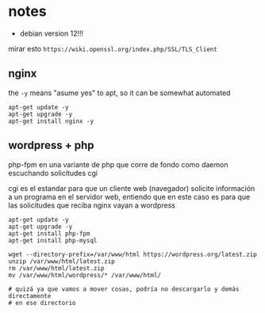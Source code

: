 # notes

- debian version 12!!!

mirar esto
`
https://wiki.openssl.org/index.php/SSL/TLS_Client
`
## nginx

the `-y` means "asume yes" to apt, so it can be somewhat automated

```
apt-get update -y
apt-get upgrade -y
apt-get install nginx -y
```

## wordpress + php

php-fpm en una variante de php que corre de fondo como daemon escuchando solicitudes cgi

cgi es el estandar para que un cliente web (navegador) solicite información a un programa en el servidor web, entiendo que en este caso es para que las solicitudes que reciba nginx vayan a wordpress

```
apt-get update -y
apt-get upgrade -y
apt-get install php-fpm
apt-get install php-mysql

wget --directory-prefix=/var/www/html https://wordpress.org/latest.zip
unzip /var/www/html/latest.zip
rm /var/www/html/latest.zip
mv /var/www/html/wordpress/* /var/www/html/

# quizá ya que vamos a mover cosas, podría no descargarlo y demás directamente
# en ese directorio

```
